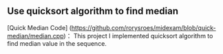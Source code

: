 
## Use quicksort algorithm to find median 
[Quick Median Code] (https://github.com/rorysroes/midexam/blob/quick-median/median.cpp)：
This project I implemented quicksort algorithm to find median value in the sequence.
